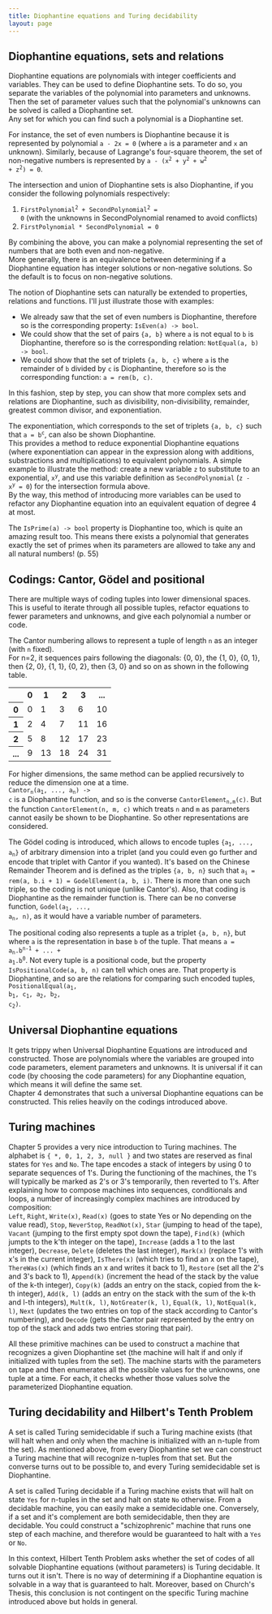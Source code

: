 ```yaml
---
title: Diophantine equations and Turing decidability
layout: page
---
```




## Diophantine equations, sets and relations
Diophantine equations are polynomials with integer coefficients and variables. 
They can be used to define Diophantine sets. To do so, you separate the variables of the polynomial into parameters and unknowns. Then the set of parameter values such that the polynomial's unknowns can be solved is called a Diophantine set.  
Any set for which you can find such a polynomial is a Diophantine set. 

For instance, the set of even numbers is Diophantine because it is represented by polynomial `a - 2x = 0` (where `a` is a parameter and `x` an unknown).
Similarly, because of Lagrange's four-square theorem, the set of non-negative numbers is represented by <code>a - (x<sup>2</sup> + y<sup>2</sup> + w<sup>2</sup> + z<sup>2</sup>) = 0</code>.

The intersection and union of Diophantine sets is also Diophantine, if you consider the following polynomials respectively:   

1. <code>FirstPolynomial<sup>2</sup> + SecondPolynomial<sup>2</sup> = 0</code> (with the unknowns in SecondPolynomial renamed to avoid conflicts)  
2. <code>FirstPolynomial * SecondPolynomial = 0</code>



By combining the above, you can make a polynomial representing the set of numbers that are both even and non-negative.  
More generally, there is an equivalence between determining if a Diophantine equation has integer solutions or non-negative solutions. So the default is to focus on non-negative solutions.

The notion of Diophantine sets can naturally be extended to properties, relations and functions. I'll just illustrate those with examples:  

- We already saw that the set of even numbers is Diophantine, therefore so is the corresponding property: `IsEven(a) -> bool`.  
- We could show that the set of pairs `{a, b}` where `a` is not equal to `b` is Diophantine, therefore so is the corresponding relation: `NotEqual(a, b) -> bool`.  
- We could show that the set of triplets `{a, b, c}` where `a` is the remainder of `b` divided by `c` is Diophantine, therefore so is the corresponding function: `a = rem(b, c)`.  

In this fashion, step by step, you can show that more complex sets and relations are Diophantine, such as divisibility, non-divisibility, remainder, greatest common divisor, and exponentiation.  

The exponentiation, which corresponds to the set of triplets `{a, b, c}` such that <code>a = b<sup>c</sup></code>, can also be shown Diophantine.  
This provides a method to reduce exponential Diophantine equations (where exponentiation can appear in the expression along with additions, substractions and multiplications) to equivalent polynomials. 
A simple example to illustrate the method: create a new variable `z` to substitute to an exponential, <code>x<sup>y</sup></code>, and use this variable definition as `SecondPolynomial` (<code>z - x<sup>y</sup> = 0</code>) for the intersection formula above.  
By the way, this method of introducing more variables can be used to refactor any Diophantine equation into an equivalent equation of degree 4 at most.

The `IsPrime(a) -> bool` property is Diophantine too, which is quite an amazing result too. This means there exists a polynomial that generates exactly the set of primes when its parameters are allowed to take any and all natural numbers! (p. 55)  


## Codings: Cantor, Gödel and positional
There are multiple ways of coding tuples into lower dimensional spaces. This is useful to iterate through all possible tuples, refactor equations to fewer parameters and unknowns, and give each polynomial a number or code.  

The Cantor numbering allows to represent a tuple of length `n` as an integer (with `n` fixed).  
For n=2, it sequences pairs following the diagonals: {0, 0}, the {1, 0}, {0, 1}, then {2, 0}, {1, 1}, {0, 2}, then {3, 0} and so on as shown in the following table.  

<table style="width:100%">
  <tr> <td> </td>  <th>0</th><th>1</th><th>2</th><th>3</th><th>...</th> </tr>
  <tr> <th>0</th>  <td>0</td><td>1</td><td>3</td><td>6</td><td>10</td> </tr>
  <tr> <th>1</th>  <td>2</td><td>4</td><td>7</td><td>11</td><td>16</td> </tr>
  <tr> <th>2</th>  <td>5</td><td>8</td><td>12</td><td>17</td><td>23</td> </tr>
  <tr> <th>...</th><td>9</td><td>13</td><td>18</td><td>24</td><td>31</td> </tr>
</table>


For higher dimensions, the same method can be applied recursively to reduce the dimension one at a time.  
<code>Cantor<sub>n</sub>(a<sub>1</sub>, ..., a<sub>n</sub>) -> c</code> is a Diophantine function, and so is the converse <code>CantorElement<sub>n,m</sub>(c)</code>.
But the function `CantorElement(n, m, c)` which treats `n` and `m` as parameters cannot easily be shown to be Diophantine. So other representations are considered.

The Gödel coding is introduced, which allows to encode tuples <code>{a<sub>1</sub>, ..., a<sub>n</sub>}</code> of arbitrary dimension into a triplet (and you could even go further and encode that triplet with Cantor if you wanted). It's based on the Chinese Remainder Theorem and is defined as the triples `{a, b, n}` such that <code>a<sub>i</sub> = rem(a, b.i + 1) = GodelElement(a, b, i)</code>. There is more than one such triple, so the coding is not unique (unlike Cantor's). Also, that coding is Diophantine as the remainder function is. There can be no converse function, <code>Godel(a<sub>1</sub>, ..., a<sub>n</sub>, n)</code>, as it would have a variable number of parameters.

The positional coding also represents a tuple as a triplet `{a, b, n}`, but where `a` is the representation in base `b` of the tuple. That means <code>a = a<sub>n</sub>.b<sup>n-1</sup> + ... + a<sub>1</sub>.b<sup>0</sup></code>. Not every tuple is a positional code, but the property `IsPositionalCode(a, b, n)` can tell which ones are. That property is Diophantine, and so are the relations for comparing such encoded tuples, <code>PositionalEqual(a<sub>1</sub>, b<sub>1</sub>, c<sub>1</sub>, a<sub>2</sub>, b<sub>2</sub>, c<sub>2</sub>)</code>.

## Universal Diophantine equations
It gets trippy when Universal Diophantine Equations are introduced and constructed. Those are polynomials where the variables are grouped into code parameters, element parameters and unknowns. It is universal if it can code (by choosing the code parameters) for any Diophantine equation, which means it will define the same set.  
Chapter 4 demonstrates that such a universal Diophantine equations can be constructed. This relies heavily on the codings introduced above. 

## Turing machines
Chapter 5 provides a very nice introduction to Turing machines. 
The alphabet is `{ *, 0, 1, 2, 3, null }` and two states are reserved as final states for `Yes` and `No`. The tape encodes a stack of integers by using 0 to separate sequences of 1's. During the functioning of the machines, the 1's will typically be marked as 2's or 3's temporarily, then reverted to 1's. 
After explaining how to compose machines into sequences, conditionals and loops, a number of increasingly complex machines are introduced by composition:  
`Left`, `Right`, `Write(x)`, `Read(x)` (goes to state Yes or No depending on the value read), `Stop`, `NeverStop`, `ReadNot(x)`, `Star` (jumping to head of the tape), `Vacant` (jumping to the first empty spot down the tape), `Find(k)` (which jumpts to the k'th integer on the tape), `Increase` (adds a 1 to the last integer), `Decrease`, `Delete` (deletes the last integer), `Mark(x)` (replace 1's with x's in the current integer), `IsThere(x)` (which tries to find an x on the tape), `ThereWas(x)` (which finds an x and writes it back to 1), `Restore` (set all the 2's and 3's back to 1), `Append(k)` (increment the head of the stack by the value of the k-th integer), `Copy(k)` (adds an entry on the stack, copied from the k-th integer), `Add(k, l)` (adds an entry on the stack with the sum of the k-th and l-th integers), `Mult(k, l)`, `NotGreater(k, l)`, `Equal(k, l)`, `NotEqual(k, l)`, `Next` (updates the two entries on top of the stack according to Cantor's numbering), and `Decode` (gets the Cantor pair represented by the entry on top of the stack and adds two entries storing that pair). 

All these primitive machines can be used to construct a machine that recognizes a given Diophantine set (the machine will halt if and only if initialized with tuples from the set). The machine starts with the parameters on tape and then enumerates all the possible values for the unknowns, one tuple at a time. For each, it checks whether those values solve the parameterized Diophantine equation.

## Turing decidability and Hilbert's Tenth Problem 
A set is called Turing semidecidable if such a Turing machine exists (that will halt when and only when the machine is initialized with an n-tuple from the set). 
As mentioned above, from every Diophantine set we can construct a Turing machine that will recognize n-tuples from that set. But the converse turns out to be possible to, and every Turing semidecidable set is Diophantine.

A set is called Turing decidable if a Turing machine exists that will halt on state `Yes` for n-tuples in the set and halt on state `No` otherwise.
From a decidable machine, you can easily make a semidecidable one. 
Conversely, if a set and it's complement are both semidecidable, then they are decidable. You could construct a "schizophrenic" machine that runs one step of each machine, and therefore would be guaranteed to halt with a `Yes` or `No`.

In this context, Hilbert Tenth Problem asks whether the set of codes of all solvable Diophantine equations (without parameters) is Turing decidable. It turns out it isn't. There is no way of determining if a Diophantine equation is solvable in a way that is guaranteed to halt. Moreover, based on Church's Thesis, this conclusion is not contingent on the specific Turing machine introduced above but holds in general.




